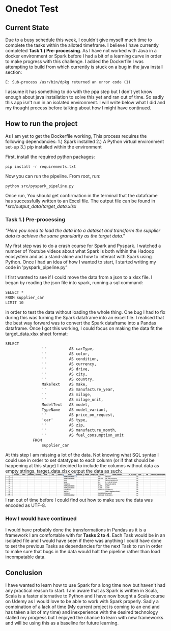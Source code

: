 # Onedot Test

## Current State
Due to a busy schedule this week, I couldn't give myself much time to complete the tasks within the alloted timeframe. I believe I have currently completed **Task 1.) Pre-processing**.
As I have not worked with Java in a docker environment or Spark before I had a bit of a learning curve in order to make progress with this challenge. I added the Dockerfile I was attempting to build from which currently is stuck on a bug in the java install section:
```
E: Sub-process /usr/bin/dpkg returned an error code (1)
```
I assume it has something to do with the ppa step but I don't yet know enough about java installation to solve this yet and ran out of time. So sadly this app isn't run in an isolated environment. I will write below what I did and my thought process before talking about how I might have continued.

## How to run the project
As I am yet to get the Dockerfile working, This process requires the following dependancies:
1.) Spark installed
2.) A Python virtual environment set-up
3.) pip installed within the environment

First, install the required python packages:
```
pip install -r requirements.txt
```
Now you can run the pipeline. From root, run:
```
python src/pyspark_pipeline.py
```
Once run, You should get confirmation in the terminal that the dataframe has successfully written to an Excel file.
The output file can be found in **src/output_data/target_data.xlsx*

### Task 1.) Pre-processing
*"Here you need to load the data into a dataset and transform the supplier data to achieve the same granularity as the target data."*

My first step was to do a crash course for Spark and Pyspark. I watched a number of Youtube videos about what Spark is both within the Hadoop ecosystem and as a stand-alone and how to interact with Spark using Python. Once I had an idea of how I wanted to start, I started writing my code in 'pyspark_pipeline.py'

I first wanted to see if I could move the data from a json to a xlsx file. I began by reading the json file into spark, running a sql command:
```
SELECT *
FROM supplier_car
LIMIT 10
```
in order to test the data without loading the whole thing. One bug I had to fix during this was turning the Spark dataframe into an excel file. I realised that the best way forward was to convert the Spark dataframe into a Pandas dataframe.
Once I got this working, I could focus on making the data fit the target_data.xlsx sheet format:
```
SELECT 
                ''          AS carType,
                ''          AS color,
                ''          AS condition,
                ''          AS currency,
                ''          AS drive,
                ''          AS city,
                ''          AS country,
                MakeText    AS make,
                ''          AS manufacture_year,
                ''          AS milage,
                ''          AS milage_unit,
                ModelText   AS model,
                TypeName    AS model_variant,
                ''          AS price_on_request,
                'car'       AS type,
                ''          AS zip,
                ''          AS manufacture_month,
                ''          AS fuel_consumption_unit
            FROM 
                supplier_car
```
At this step I am missing a lot of the data. Not knowing what SQL syntax I could use in order to set datatypes to each column (or if that should be happening at this stage) I decided to include the columns without data as empty strings.
target_data.xlsx output the data as such:
![target data outcome](target_data_outcome.png)
I ran out of time before I could find out how to make sure the data was encoded as UTF-8.

### How I would have continued
I would have probably done the transformations in Pandas as it is a framework I am comfortable with for **Tasks 2 to 4**. Each Task would be in an isolated file and I would have seen if there was anything I could have done to set the previous Tasks as dependancies for the next Task to run in order to make sure that bugs in the data would halt the pipeline rather than load incompatable data.

## Conclusion
I have wanted to learn how to use Spark for a long time now but haven't had any practical reason to start. I am aware that as Spark is written in Scala, Scala is a faster alternative to Python and I have now bought a Scala course on Udemy as I would love to be able to work with Spark properly. Sadly a combination of a lack of time (My current project is coming to an end and has taken a lot of my time) and inexperience with the desired technology stalled my progress but I enjoyed the chance to learn with new frameworks and will be using this as a baseline for future learning.

